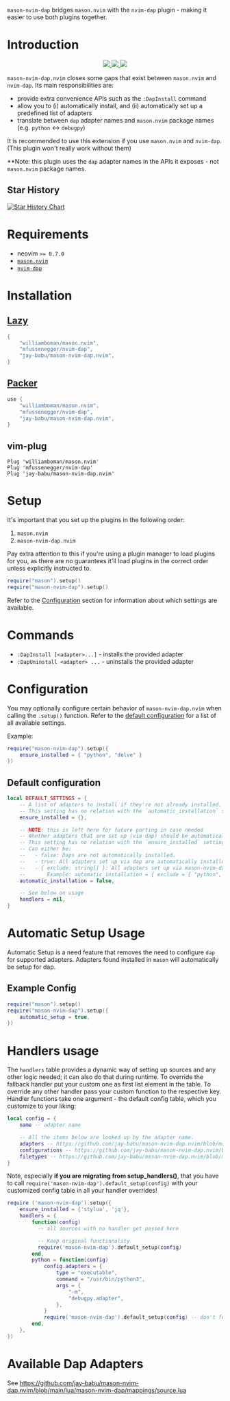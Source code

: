 `mason-nvim-dap` bridges `mason.nvim` with the `nvim-dap` plugin - making it easier to use both plugins together.


# Introduction

<p align="center">
    <a href="https://github.com/jay-babu/mason-nvim-dap.nvim/pulse">
      <img src="https://img.shields.io/github/last-commit/jay-babu/mason-nvim-dap.nvim?style=for-the-badge&logo=github&color=7dc4e4&logoColor=D9E0EE&labelColor=302D41"/>
    </a>
    <a href="https://github.com/jay-babu/mason-nvim-dap.nvim/releases/latest">
      <img src="https://img.shields.io/github/v/release/jay-babu/mason-nvim-dap.nvim?style=for-the-badge&logo=gitbook&color=8bd5ca&logoColor=D9E0EE&labelColor=302D41"/>
    </a>
    <a href="https://github.com/jay-babu/mason-nvim-dap.nvim/stargazers">
      <img src="https://img.shields.io/github/stars/jay-babu/mason-nvim-dap.nvim?style=for-the-badge&logo=apachespark&color=eed49f&logoColor=D9E0EE&labelColor=302D41"/>
    </a>
</p>

`mason-nvim-dap.nvim` closes some gaps that exist between `mason.nvim` and `nvim-dap`. Its main responsibilities are:

-   provide extra convenience APIs such as the `:DapInstall` command
-   allow you to (i) automatically install, and (ii) automatically set up a predefined list of adapters
-   translate between `dap` adapter names and `mason.nvim` package names (e.g. `python` <-> `debugpy`)

It is recommended to use this extension if you use `mason.nvim` and `nvim-dap`. (This plugin won't really work without them)

**Note: this plugin uses the `dap` adapter names in the APIs it exposes - not `mason.nvim` package names.

## Star History

[![Star History Chart](https://api.star-history.com/svg?repos=jay-babu/mason-null-ls.nvim,jay-babu/mason-nvim-dap.nvim&type=Date)](https://star-history.com/#jay-babu/mason-null-ls.nvim&jay-babu/mason-nvim-dap.nvim&Date)

# Requirements

-   neovim `>= 0.7.0`
-   [`mason.nvim`](https://github.com/williamboman/mason.nvim)
-   [`nvim-dap`](https://github.com/mfussenegger/nvim-dap)


# Installation

## [Lazy](https://github.com/folke/lazy.nvim)

```lua
{
    "williamboman/mason.nvim",
    "mfussenegger/nvim-dap",
    "jay-babu/mason-nvim-dap.nvim",
}
```

## [Packer](https://github.com/wbthomason/packer.nvim)

```lua
use {
    "williamboman/mason.nvim",
    "mfussenegger/nvim-dap",
    "jay-babu/mason-nvim-dap.nvim",
}
```

## vim-plug

```vim
Plug 'williamboman/mason.nvim'
Plug 'mfussenegger/nvim-dap'
Plug 'jay-babu/mason-nvim-dap.nvim'
```


# Setup

It's important that you set up the plugins in the following order:

1. `mason.nvim`
3. `mason-nvim-dap.nvim`

Pay extra attention to this if you're using a plugin manager to load plugins for you, as there are no guarantees it'll
load plugins in the correct order unless explicitly instructed to.

```lua
require("mason").setup()
require("mason-nvim-dap").setup()
```

Refer to the [Configuration](#configuration) section for information about which settings are available.


# Commands

-   `:DapInstall [<adapter>...]` - installs the provided adapter
-   `:DapUninstall <adapter> ...` - uninstalls the provided adapter


# Configuration

You may optionally configure certain behavior of `mason-nvim-dap.nvim` when calling the `.setup()` function. Refer to
the [default configuration](#default-configuration) for a list of all available settings.

Example:

```lua
require("mason-nvim-dap").setup({
    ensure_installed = { "python", "delve" }
})
```

## Default configuration

```lua
local DEFAULT_SETTINGS = {
    -- A list of adapters to install if they're not already installed.
    -- This setting has no relation with the `automatic_installation` setting.
    ensure_installed = {},

	-- NOTE: this is left here for future porting in case needed
	-- Whether adapters that are set up (via dap) should be automatically installed if they're not already installed.
	-- This setting has no relation with the `ensure_installed` setting.
	-- Can either be:
	--   - false: Daps are not automatically installed.
	--   - true: All adapters set up via dap are automatically installed.
	--   - { exclude: string[] }: All adapters set up via mason-nvim-dap, except the ones provided in the list, are automatically installed.
	--       Example: automatic_installation = { exclude = { "python", "delve" } }
    automatic_installation = false,

    -- See below on usage
    handlers = nil,
}
```

# Automatic Setup Usage

Automatic Setup is a need feature that removes the need to configure `dap` for supported adapters.
Adapters found installed in `mason` will automatically be setup for dap.

## Example Config

```lua
require("mason").setup()
require("mason-nvim-dap").setup({
    automatic_setup = true,
})
```

# Handlers usage

The `handlers` table provides a dynamic way of setting up sources and any other logic needed; it can also do that during runtime.
To override the fallback handler put your custom one as first list element in the table.
To override any other handler pass your custom function to the respective key.
Handler functions take one argument - the default config table, which you customize to your liking:

```lua
local config = {
	name -- adapter name

	-- All the items below are looked up by the adapter name.
	adapters -- https://github.com/jay-babu/mason-nvim-dap.nvim/blob/main/lua/mason-nvim-dap/mappings/adapters.lua
	configurations -- https://github.com/jay-babu/mason-nvim-dap.nvim/blob/main/lua/mason-nvim-dap/mappings/configurations.lua
	filetypes -- https://github.com/jay-babu/mason-nvim-dap.nvim/blob/main/lua/mason-nvim-dap/mappings/filetypes.lua
}
```

Note, especially **if you are migrating from setup_handlers()**, that you have to call `require('mason-nvim-dap').default_setup(config)` with your customized config table in all your handler overrides!

```lua
require ('mason-nvim-dap').setup({
    ensure_installed = {'stylua', 'jq'},
    handlers = {
        function(config)
          -- all sources with no handler get passed here

          -- Keep original functionality
          require('mason-nvim-dap').default_setup(config)
        end,
        python = function(config)
            config.adapters = {
	            type = "executable",
	            command = "/usr/bin/python3",
	            args = {
		            "-m",
		            "debugpy.adapter",
	            },
            }
            require('mason-nvim-dap').default_setup(config) -- don't forget this!
        end,
    },
})
```

# Available Dap Adapters

See https://github.com/jay-babu/mason-nvim-dap.nvim/blob/main/lua/mason-nvim-dap/mappings/source.lua
